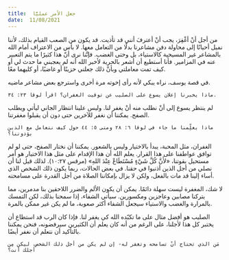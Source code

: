 ```yaml
---
title:  جعل الأمر عمليًّا
date:  11/08/2021
---
```


من أجل أنْ أغْفِرَ، يجب أنْ أعترفَ أنني قد تأذيت. قد يكون من الصعب القيام بذلك، لأننا نميل أحيانًا إلى محاولة دفن مشاعرنا بدلًا من التعامل معها. لا بأس من الاعتراف أمام الله بالمشاعر غير المسيحية كالاستياء، بل وحتى الغضب. فإنَّنا نرى أنّ هذا كثيرًا ما يتم التعبير عنه في المزامير. فأنا أستطيع أن أشعر بالحرية لأخبر الله أنه لم يعجبني ما حدث لي أو كيف تمت معاملتي وبأنَّ ذلك جعلني حزينًا أو غاضبًا، أو كليهما معًا.

في قصة يوسف، نراه يبكي لأنه رأى إخوته مرة أخرى واسترجع بعض مشاعر ماضيه.

`ماذا يخبرنا إعلان يسوع على الصليب عن توقيت الغفران؟ اقرأ لوقا ٢٣: ٣٤.`

لم ينتظر يسوع إلى أنْ نطلب منه أنْ يغفر لنا. وليس علينا انتظار الجاني ليأتي ويطلب الصفح. يمكننا أن نغفر للآخرين حتى دون أن يقبلوا مغفرتنا.

`ماذا يعلِّمنا ما جاء في لوقا ٦: ٢٨ ومتى ٥: ٤٤ حول كيف نتعامل مع الذين يؤذوننا؟`

الغفران، مثل المحبة، يبدأ بالاختيار وليس بالشعور. يمكننا أن نختار الصفح، حتى لو لم توافق عواطفنا على هذا القرار. يعلم الله أن هذا الإقدام على مثل هذا الاختيار هو أمر مستحيل بقوتنا، «لأَنَّ كُلَّ شَيْءٍ مُسْتَطَاعٌ عِنْدَ اللهِ» (مرقس ١٠:٢٧). لذلك قيل لنا أن نصلي من أجل الذين أذنبوا في حقنا. في بعض الحالات، ربما يكون ذلك الشخص الذي أساء إلينا قد مات بالفعل، ولكن لا يزال بإمكاننا الصلاة من أجل القدرة على مسامحته.

لا شك، المغفرة ليست سهلة دائمًا. يمكن أن يكون الألم والضرر اللاحقين بنا مدمرين، مما يتركنا مصابين وعاجزين ومكسورين. سيأتي الشفاء، إذا سمحنا بذلك، لكن التمسك بالمرارة والغضب والاستياء سيجعل الشفاء أكثر صعوبة، ما لم يكن غير ممكن بالمرة.

الصليب هو أفضل مثال على ما تكبّده الله كي يغفر لنا. فإذا كان الرب قد استطاع أن يختبر كل هذا لأجلنا، على الرغم من أنه كان يعلم أن الكثيرين سيرفضونه، فنحن يمكننا بالتأكيد أن نتعلم أن نغفر أيضًا.

`مَن الذي تحتاج أنْ تسامحه وتغفر له- إن لم يكن من أجل ذلك الشخص، ليكن مِن أجلك أنت؟`